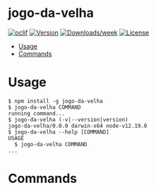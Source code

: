 jogo-da-velha
=============



[![oclif](https://img.shields.io/badge/cli-oclif-brightgreen.svg)](https://oclif.io)
[![Version](https://img.shields.io/npm/v/jogo-da-velha.svg)](https://npmjs.org/package/jogo-da-velha)
[![Downloads/week](https://img.shields.io/npm/dw/jogo-da-velha.svg)](https://npmjs.org/package/jogo-da-velha)
[![License](https://img.shields.io/npm/l/jogo-da-velha.svg)](https://github.com/alissonphp/jogo-da-velha/blob/master/package.json)

<!-- toc -->
* [Usage](#usage)
* [Commands](#commands)
<!-- tocstop -->
# Usage
<!-- usage -->
```sh-session
$ npm install -g jogo-da-velha
$ jogo-da-velha COMMAND
running command...
$ jogo-da-velha (-v|--version|version)
jogo-da-velha/0.0.0 darwin-x64 node-v12.19.0
$ jogo-da-velha --help [COMMAND]
USAGE
  $ jogo-da-velha COMMAND
...
```
<!-- usagestop -->
# Commands
<!-- commands -->

<!-- commandsstop -->

